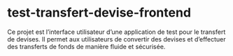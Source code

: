 # test-transfert-devise-frontend
Ce projet est l’interface utilisateur d’une application de test pour le transfert de devises. Il permet aux utilisateurs de convertir des devises et d’effectuer des transferts de fonds de manière fluide et sécurisée.
